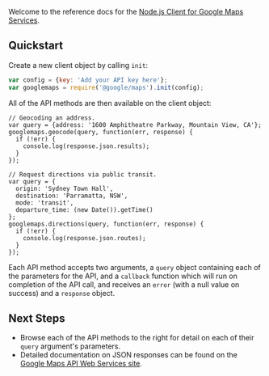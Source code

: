 Welcome to the reference docs for the [Node.js Client for Google Maps
Services](https://github.com/googlemaps/google-maps-services-js).

Quickstart
----------

Create a new client object by calling `init`:

```js
var config = {key: 'Add your API key here'};
var googlemaps = require('@google/maps').init(config);
```

All of the API methods are then available on the client object:

```
// Geocoding an address.
var query = {address: '1600 Amphitheatre Parkway, Mountain View, CA'};
googlemaps.geocode(query, function(err, response) {
  if (!err) {
    console.log(response.json.results);
  }
});

// Request directions via public transit.
var query = {
  origin: 'Sydney Town Hall',
  destination: 'Parramatta, NSW',
  mode: 'transit',
  departure_time: (new Date()).getTime()
};
googlemaps.directions(query, function(err, response) {
  if (!err) {
    console.log(response.json.routes);
  }
});
```

Each API method accepts two arguments, a `query` object containing each
of the parameters for the API, and a `callback` function which will run
on completion of the API call, and receives an `error` (with a null value
on success) and a `response` object.

Next Steps
----------

* Browse each of the API methods to the right for detail on each of
  their `query` argument's parameters.
* Detailed documentation on JSON responses can be found on the [Google
  Maps API Web Services site](https://developers.google.com/maps/documentation/webservices/).
